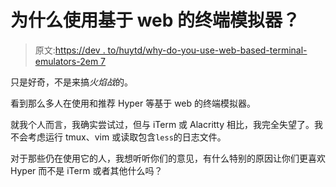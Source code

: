 # 为什么使用基于 web 的终端模拟器？

> 原文:[https://dev . to/huytd/why-do-you-use-web-based-terminal-emulators-2em 7](https://dev.to/huytd/why-do-you-use-web-based-terminal-emulators-2em7)

只是好奇，不是来搞*火焰战*的。

看到那么多人在使用和推荐 Hyper 等基于 web 的终端模拟器。

就我个人而言，我确实尝试过，但与 iTerm 或 Alacritty 相比，我完全失望了。我不会考虑运行 tmux、vim 或读取包含`less`的日志文件。

对于那些仍在使用它的人，我想听听你们的意见，有什么特别的原因让你们更喜欢 Hyper 而不是 iTerm 或者其他什么吗？